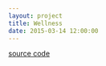 ```yaml
---
layout: project
title: Wellness
date: 2015-03-14 12:00:00
---
```


[source code](https://github.com/warmwaffles/wellness)
